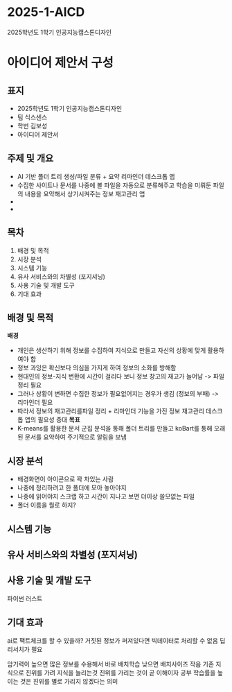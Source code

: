 # 2025-1-AICD
2025학년도 1학기 인공지능캡스톤디자인

# 아이디어 제안서 구성
## 표지
- 2025학년도 1학기 인공지능캡스톤디자인
- 팀 식스센스
- 학번 김보성
- 아이디어 제안서

## 주제 및 개요
- AI 기반 폴더 트리 생성/파일 분류 + 요약 리마인더 데스크톱 앱
- 수집한 사이트나 문서를 나중에 볼 파일을 자동으로 분류해주고 학습을 미뤄둔 파일의 내용을 요약해서 상기시켜주는 정보 재고관리 앱
- 
- 


## 목차
1. 배경 및 목적
2. 시장 분석
3. 시스템 기능
4. 유사 서비스와의 차별성 (포지셔닝)
5. 사용 기술 및 개발 도구
6. 기대 효과

## 배경 및 목적
**배경**
- 개인은 생산하기 위해 정보를 수집하여 지식으로 만들고 자신의 상황에 맞게 활용하여야 함
- 정보 과잉은 확신보다 의심을 가지게 하여 정보의 소화를 방해함
- 현대인의 정보-지식 변환에 시간이 걸리다 보니 정보 창고의 재고가 늘어남 -> 파일 정리 필요
- 그러나 상황이 변하면 수집한 정보가 필요없어지는 경우가 생김 (정보의 부패) -> 리마인더 필요
- 따라서 정보의 재고관리를파일 정리 + 리마인더 기능을 가진 정보 재고관리 데스크톱 앱의 필요성 증대
**목표**
- K-means를 활용한 문서 군집 분석을 통해 폴더 트리를 만들고 koBart를 통해 오래된 문서를 요약하여 주기적으로 알림을 보냄


## 시장 분석
- 배경화면이 아이콘으로 꽉 차있는 사람
- 나중에 정리하려고 한 폴더에 모아 놓아야지
- 나중에 읽어야지 스크랩 하고 시간이 지나고 보면 더이상 쓸모없는 파일
- 폴더 이름을 뭘로 하지?

## 시스템 기능

## 유사 서비스와의 차별성 (포지셔닝)

## 사용 기술 및 개발 도구
파이썬 러스트

## 기대 효과



ai로 팩트체크를 할 수 있을까?
거짓된 정보가 퍼져있다면 빅데이터로 처리할 수 없음
딥리서치가 필요

암기력이 높으면 많은 정보를 수용해서 바로 배치학습
낮으면 배치사이즈 작음
기존 지식으로 진위를 가려 지식을 늘리는것
진위를 가리는 것이 곧 이해이자 공부
학습률을 높이는 것은 진위를 별로 가리지 않겠다는 의미